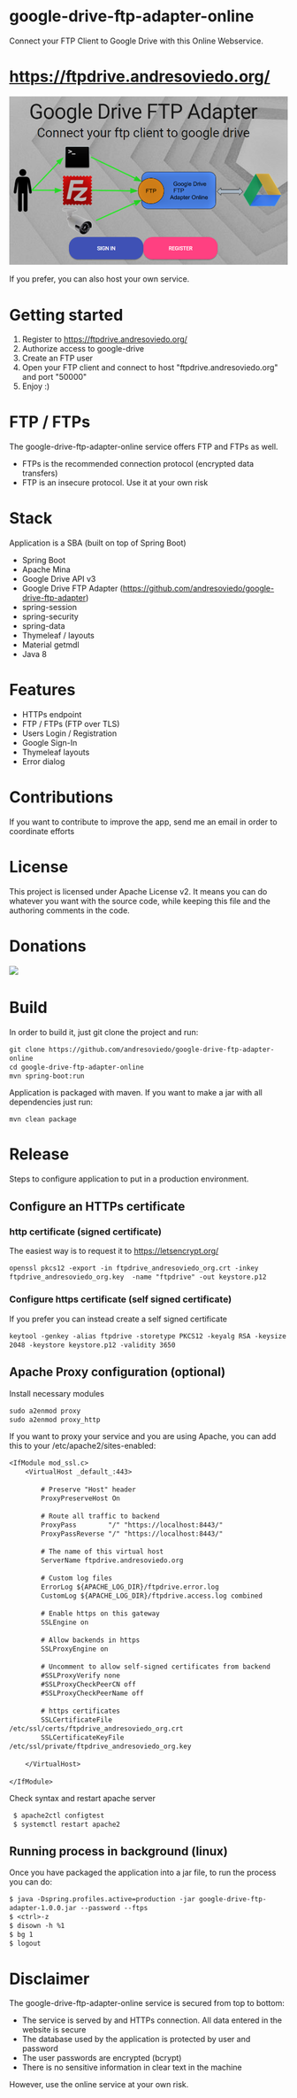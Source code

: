 # google-drive-ftp-adapter-online

Connect your FTP Client to Google Drive with this Online Webservice.

# https://ftpdrive.andresoviedo.org/

![alt tag](/docs/google-drive-ftp-adapter-online-logo.png)

If you prefer, you can also host your own service.

# Getting started

1. Register to https://ftpdrive.andresoviedo.org/
2. Authorize access to google-drive
3. Create an FTP user
4. Open your FTP client and connect to host "ftpdrive.andresoviedo.org" and port "50000"
5. Enjoy :)

# FTP / FTPs

The google-drive-ftp-adapter-online service offers FTP and FTPs as well.
* FTPs is the recommended connection protocol (encrypted data transfers)
* FTP is an insecure protocol. Use it at your own risk

# Stack

Application is a SBA (built on top of Spring Boot)

* Spring Boot
* Apache Mina
* Google Drive API v3
* Google Drive FTP Adapter (https://github.com/andresoviedo/google-drive-ftp-adapter)
* spring-session
* spring-security
* spring-data
* Thymeleaf / layouts
* Material getmdl
* Java 8

# Features

* HTTPs endpoint
* FTP / FTPs (FTP over TLS)
* Users Login / Registration
* Google Sign-In
* Thymeleaf layouts
* Error dialog


# Contributions

If you want to contribute to improve the app, send me an email in order to coordinate efforts


# License

This project is licensed under Apache License v2.  It means you can do whatever you want with the source code, while keeping this file and the authoring comments in the code. 


# Donations

[<img src="https://www.paypalobjects.com/webstatic/en_US/i/btn/png/btn_donate_92x26.png">](https://www.paypal.me/andresoviedo)


# Build

In order to build it, just git clone the project and run:

    git clone https://github.com/andresoviedo/google-drive-ftp-adapter-online
    cd google-drive-ftp-adapter-online
    mvn spring-boot:run 


Application is packaged with maven. If you want to make a jar with all dependencies just run:

    mvn clean package
       

# Release

Steps to configure application to put in a production environment.

## Configure an HTTPs certificate

### http certificate (signed certificate)

The easiest way is to request it to https://letsencrypt.org/

    openssl pkcs12 -export -in ftpdrive_andresoviedo_org.crt -inkey ftpdrive_andresoviedo_org.key  -name "ftpdrive" -out keystore.p12

### Configure https certificate (self signed certificate)

If you prefer you can instead create a self signed certificate

    keytool -genkey -alias ftpdrive -storetype PKCS12 -keyalg RSA -keysize 2048 -keystore keystore.p12 -validity 3650

## Apache Proxy configuration (optional)

Install necessary modules

    sudo a2enmod proxy
    sudo a2enmod proxy_http

If you want to proxy your service and you are using Apache, you can add this to your /etc/apache2/sites-enabled:

    <IfModule mod_ssl.c>
    	<VirtualHost _default_:443>
    
    		# Preserve "Host" header
    		ProxyPreserveHost On
    
    		# Route all traffic to backend
           	ProxyPass        "/" "https://localhost:8443/"
            ProxyPassReverse "/" "https://localhost:8443/"
    
    		# The name of this virtual host
            ServerName ftpdrive.andresoviedo.org
    
    		# Custom log files
    		ErrorLog ${APACHE_LOG_DIR}/ftpdrive.error.log
            CustomLog ${APACHE_LOG_DIR}/ftpdrive.access.log combined
    
    		# Enable https on this gateway
    		SSLEngine on
    
    		# Allow backends in https
    		SSLProxyEngine on
    
    		# Uncomment to allow self-signed certificates from backend
    		#SSLProxyVerify none
    		#SSLProxyCheckPeerCN off
    		#SSLProxyCheckPeerName off
    
    		# https certificates
    		SSLCertificateFile      /etc/ssl/certs/ftpdrive_andresoviedo_org.crt
            SSLCertificateKeyFile /etc/ssl/private/ftpdrive_andresoviedo_org.key
            
    	</VirtualHost>
    
    </IfModule>


Check syntax and restart apache server

     $ apache2ctl configtest
     $ systemctl restart apache2


## Running process in background (linux)

Once you have packaged the application into a jar file, to run the process you can do:

    $ java -Dspring.profiles.active=production -jar google-drive-ftp-adapter-1.0.0.jar --password --ftps
    $ <ctrl>-z
    $ disown -h %1
    $ bg 1
    $ logout

# Disclaimer

The google-drive-ftp-adapter-online service is secured from top to bottom:
* The service is served by and HTTPs connection. All data entered in the website is secure
* The database used by the application is protected by user and password
* The user passwords are encrypted (bcrypt)
* There is no sensitive information in clear text in the machine

However, use the online service at your own risk.


